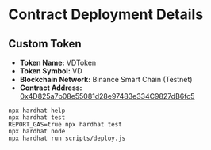 # Contract Deployment Details

## Custom Token

- **Token Name:** VDToken
- **Token Symbol:** VD
- **Blockchain Network:** Binance Smart Chain (Testnet)
- **Contract Address:** [0x4D825a7b08e55081d28e97483e334C9827dB6fc5](https://testnet.bscscan.com/address/0x4D825a7b08e55081d28e97483e334C9827dB6fc5)

```shell
npx hardhat help
npx hardhat test
REPORT_GAS=true npx hardhat test
npx hardhat node
npx hardhat run scripts/deploy.js
```
